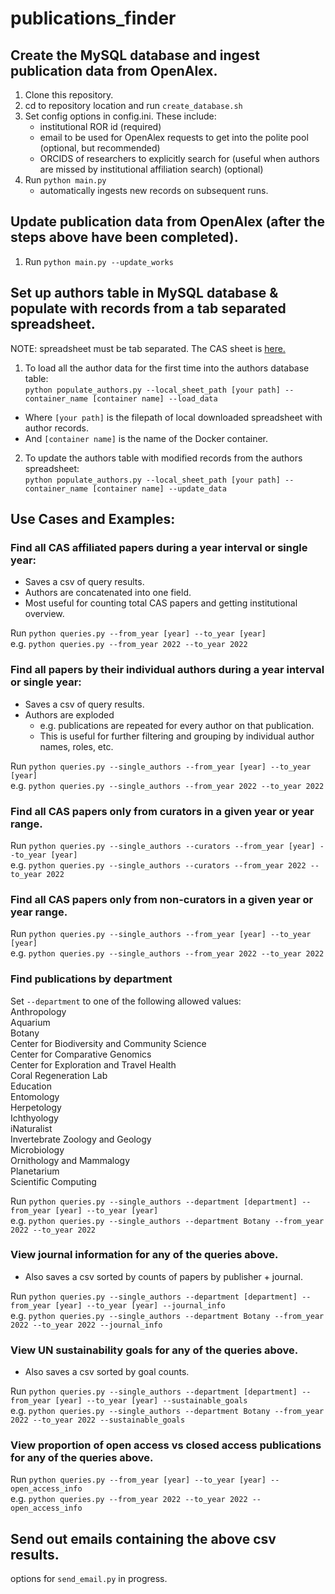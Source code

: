 # publications_finder

## Create the MySQL database and ingest publication data from OpenAlex. 
1. Clone this repository. 
2. cd to repository location and run `create_database.sh`
3. Set config options in config.ini. These include:  
    * institutional ROR id (required)  
    * email to be used for OpenAlex requests to get into the polite pool (optional, but recommended)  
    * ORCIDS of researchers to explicitly search for (useful when authors are missed by institutional affiliation search) (optional)    
4. Run `python main.py`  
    * automatically ingests new records on subsequent runs.

## Update publication data from OpenAlex (after the steps above have been completed).
1. Run `python main.py --update_works`

## Set up authors table in MySQL database & populate with records from a tab separated spreadsheet.  
NOTE: spreadsheet must be tab separated. The CAS sheet is [here.](https://docs.google.com/spreadsheets/d/19bmKGRyV2f6EcHfAov8WR9FQdjmf106UEVbw3OpRDJE/edit#gid=1862259444)  
1. To load all the author data for the first time into the authors database table:  
`python populate_authors.py --local_sheet_path [your path] --container_name [container name] --load_data`  
  * Where `[your path]` is the filepath of local downloaded spreadsheet with author records.  
  * And `[container name]` is the name of the Docker container.   
2. To update the authors table with modified records from the authors spreadsheet:  
`python populate_authors.py --local_sheet_path [your path] --container_name [container name] --update_data`  

## Use Cases and Examples:

### Find all CAS affiliated papers during a year interval or single year:
  * Saves a csv of query results.
  * Authors are concatenated into one field.
  * Most useful for counting total CAS papers and getting institutional overview. 

Run `python queries.py --from_year [year] --to_year [year]`  
e.g. `python queries.py --from_year 2022 --to_year 2022`

### Find all papers by their individual authors during a year interval or single year:
  * Saves a csv of query results.
  * Authors are exploded
    * e.g. publications are repeated for every author on that publication.
    * This is useful for further filtering and grouping by individual author names, roles, etc. 

Run `python queries.py --single_authors --from_year [year] --to_year [year]`  
e.g. `python queries.py --single_authors --from_year 2022 --to_year 2022`

### Find all CAS papers only from curators in a given year or year range.  

Run `python queries.py --single_authors --curators --from_year [year] --to_year [year]`  
e.g. `python queries.py --single_authors --curators --from_year 2022 --to_year 2022`

### Find all CAS papers only from non-curators in a given year or year range.   
Run `python queries.py --single_authors --from_year [year] --to_year [year]`  
e.g. `python queries.py --single_authors --from_year 2022 --to_year 2022`

### Find publications by department 
 Set `--department` to one of the following allowed values:  
  Anthropology  
  Aquarium  
  Botany  
  Center for Biodiversity and Community Science  
  Center for Comparative Genomics  
  Center for Exploration and Travel Health  
  Coral Regeneration Lab  
  Education  
  Entomology  
  Herpetology  
  Ichthyology  
  iNaturalist  
  Invertebrate Zoology and Geology  
  Microbiology  
  Ornithology and Mammalogy  
  Planetarium  
  Scientific Computing  

 Run `python queries.py --single_authors --department [department] --from_year [year] --to_year [year]`  
 e.g. `python queries.py --single_authors --department Botany --from_year 2022 --to_year 2022` 

### View journal information for any of the queries above.
  * Also saves a csv sorted by counts of papers by publisher + journal.  

Run `python queries.py --single_authors --department [department] --from_year [year] --to_year [year] --journal_info`  
 e.g. `python queries.py --single_authors --department Botany --from_year 2022 --to_year 2022 --journal_info` 

### View UN sustainability goals for any of the queries above.
  * Also saves a csv sorted by goal counts.

Run `python queries.py --single_authors --department [department] --from_year [year] --to_year [year] --sustainable_goals`  
 e.g. `python queries.py --single_authors --department Botany --from_year 2022 --to_year 2022 --sustainable_goals`   


### View proportion of open access vs closed access publications for any of the queries above.

Run `python queries.py --from_year [year] --to_year [year] --open_access_info`  
 e.g. `python queries.py --from_year 2022 --to_year 2022 --open_access_info`  


## Send out emails containing the above csv results.  
options for `send_email.py` in progress. 





